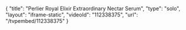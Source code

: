{
    "title": "Perlier Royal Elixir Extraordinary Nectar Serum",
    "type": "solo",
    "layout": "iframe-static",
    "videoId": "112338375",
    "url": "\/tvpembed\/112338375"
}
